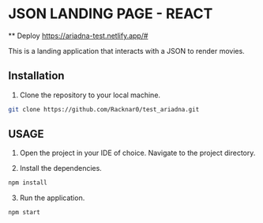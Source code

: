# JSON LANDING PAGE - REACT

** Deploy
https://ariadna-test.netlify.app/#

This is a landing application that interacts with a JSON to render movies.

## Installation

1. Clone the repository to your local machine.

```bash
git clone https://github.com/Racknar0/test_ariadna.git
```

## USAGE

1. Open the project in your IDE of choice. Navigate to the project directory.

2. Install the dependencies.

```bash
npm install
```

3. Run the application.

```bash
npm start
```
